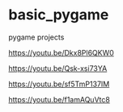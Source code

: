 # basic_pygame
pygame projects

https://youtu.be/Dkx8Pl6QKW0

https://youtu.be/Qsk-xsi73YA

https://youtu.be/sf5TmP137IM

https://youtu.be/f1amAQuVtc8
